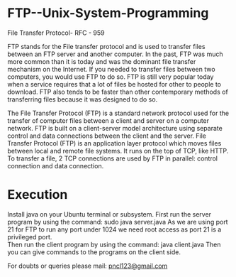 # FTP--Unix-System-Programming
File Transfer Protocol- RFC - 959

FTP stands for the File transfer protocol and is used to transfer files between an FTP server and another computer. In the past, FTP was much more common than it is today and was the dominant file transfer mechanism on the Internet. If you needed to transfer files between two computers, you would use FTP to do so. FTP is still very popular today when a service requires that a lot of files be hosted for other to people to download. FTP also tends to be faster than other contemporary methods of transferring files because it was designed to do so.

The File Transfer Protocol (FTP) is a standard network protocol used for the transfer of computer files between a client and server on a computer network. FTP is built on a client-server model architecture using separate control and data connections between the client and the server. File Transfer Protocol (FTP) is an application layer protocol which moves files between local and remote file systems. It runs on the top of TCP, like HTTP. To transfer a file, 2 TCP connections are used by FTP in parallel: control connection and data connection.



# Execution
Install java on your Ubuntu terminal or subsystem.
First run the server program by using the command: 
sudo java server.java
As we are using port 21 for FTP to run any port under 1024 we need root access as port 21 is a privileged port.  
Then run the client program by using the command:
java client.java
Then you can give commands to the programs on the client side.


For doubts or queries please mail: pncl123@gmail.com
